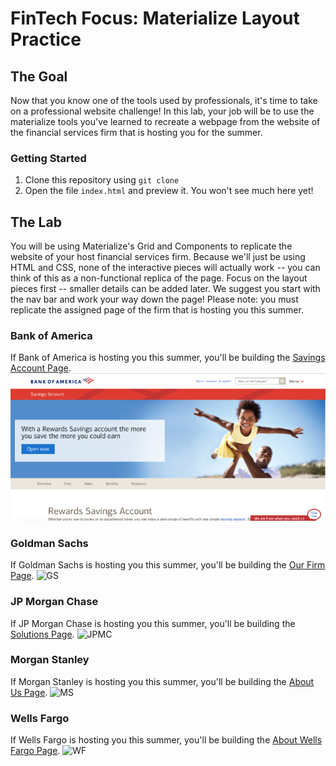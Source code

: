 # FinTech Focus: Materialize Layout Practice


## The Goal
Now that you know one of the tools used by professionals, it's time to take on a professional website challenge! In this lab, your job will be to use the materialize tools you've learned to recreate a webpage from the website of the financial services firm that is hosting you for the summer.

### Getting Started

1. Clone this repository using `git clone`
2. Open the file `index.html` and preview it. You won't see much here yet!

## The Lab
You will be using Materialize's Grid and Components to replicate the website of your host financial services firm. Because we'll just be using HTML and CSS, none of the interactive pieces will actually work -- you can think of this as a non-functional replica of the page. Focus on the layout pieces first -- smaller details can be added later. We suggest you start with the nav bar and work your way down the page! Please note: you must replicate the assigned page of the firm that is hosting you this summer. 

### Bank of America
If Bank of America is hosting you this summer, you'll be building the <a href="https://www.bankofamerica.com/deposits/savings/savings-accounts/">Savings Account Page</a>.
![BofA](BofA.png)
### Goldman Sachs
If Goldman Sachs is hosting you this summer, you'll be building the <a href="https://www.goldmansachs.com/our-firm/index.html">Our Firm Page</a>.
![GS](GS.png)
### JP Morgan Chase
If JP Morgan Chase is hosting you this summer, you'll be building the <a href="https://www.jpmorgan.com/country/US/EN/solutions">Solutions Page</a>.
![JPMC](JPMC.png)
### Morgan Stanley
If Morgan Stanley is hosting you this summer, you'll be building the <a href="https://www.morganstanley.com/about-us">About Us Page</a>.
![MS](MS.png)
### Wells Fargo
If Wells Fargo is hosting you this summer, you'll be building the <a href="https://www.wellsfargo.com/about">About Wells Fargo Page</a>.
![WF](WF.png)
